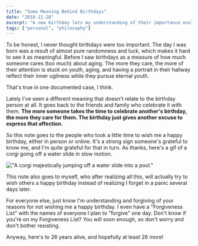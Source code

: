 ```yaml
---
title: "Some Meaning Behind Birthdays"
date: "2018-11-28"
excerpt: "A new birthday lets my understanding of their importance evolve."
tags: ["personal", "philosophy"]
---
```


To be honest, I never thought birthdays were too important. The day I was born was a result of almost pure randomness and luck, which makes it hard to see it as meaningful. Before I saw birthdays as a measure of how much someone cares (too much) about aging. The more they care, the more of their attention is stuck on youth, aging, and having a portrait in their hallway reflect their inner ugliness while they pursue eternal youth.

That's true in one documented case, I think.

Lately I've seen a different meaning that doesn't relate to the birthday person at all. It goes back to the friends and family who celebrate it with them. **The more someone takes the time to celebrate another's birthday, the more they care for them. The birthday just gives another excuse to express that affection.**

So this note goes to the people who took a little time to wish me a happy birthday, either in person or online. It's a strong sign someone's grateful to know me, and I'm quite grateful for that in turn. As thanks, here's a gif of a corgi going off a water slide in slow motion.

!["A corgi majestically jumping off a water slide into a pool."](/assets/images/notes/corgi-water-slide.gif)

This note also goes to myself, who after realizing all this, will actually try to wish others a happy birthday instead of realizing I forget in a panic several days later.

For everyone else, just know I'm understanding and forgiving of your reasons for not wishing me a happy birthday. I even have a "Forgiveness List" with the names of everyone I plan to "forgive" one day. Don't know if you're on my Forgiveness List? You will soon enough, so don't worry and don't bother resisting.

Anyway, here's to 26 years alive, and hopefully at least 26 more!
